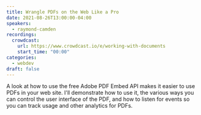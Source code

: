 ```yaml
---
title: Wrangle PDFs on the Web Like a Pro
date: 2021-08-26T13:00:00-04:00
speakers:
  - raymond-camden
recordings:
  crowdcast:
    url: https://www.crowdcast.io/e/working-with-documents
    start_time: "00:00"
categories:
  - webdev
draft: false
---
```


A look at how to use the free Adobe PDF Embed API makes it easier to
use PDFs in your web site. I'll demonstrate how to use it, the various
ways you can control the user interface of the PDF, and how to listen
for events so you can track usage and other analytics for PDFs.
